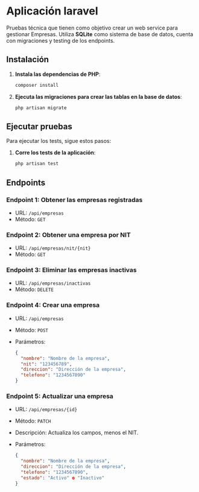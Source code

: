 # Aplicación laravel

Pruebas técnica que tienen como objetivo crear un web service para gestionar Empresas. Utiliza **SQLite** como sistema de base de datos, cuenta con migraciones y testing de los endpoints.

## Instalación

1. **Instala las dependencias de PHP**:

    ```bash
    composer install
    ```


2. **Ejecuta las migraciones para crear las tablas en la base de datos**:

    ```bash
    php artisan migrate
    ```

## Ejecutar pruebas

Para ejecutar los tests, sigue estos pasos:

1. **Corre los tests de la aplicación**:

    ```bash
    php artisan test
    ```


## Endpoints

### Endpoint 1: Obtener las empresas registradas

- URL: `/api/empresas`
- Método: `GET`

### Endpoint 2: Obtener una empresa por NIT

- URL: `/api/empresas/nit/{nit}`
- Método: `GET`

### Endpoint 3: Eliminar las empresas inactivas

- URL: `/api/empresas/inactivas`
- Método: `DELETE`

### Endpoint 4: Crear una empresa

- URL: `/api/empresas`
- Método: `POST`
- Parámetros:

  ```json
  {
    "nombre": "Nombre de la empresa",
    "nit": "123456789",
    "direccion": "Dirección de la empresa",
    "telefono": "1234567890"
  }

### Endpoint 5: Actualizar una empresa

- URL: `/api/empresas/{id}`
- Método: `PATCH`
- Descripción: Actualiza los campos, menos el NIT.
- Parámetros:

  ```json
  {
    "nombre": "Nombre de la empresa",
    "direccion": "Dirección de la empresa",
    "telefono": "1234567890",
    "estado": "Activo" o "Inactivo"
  }